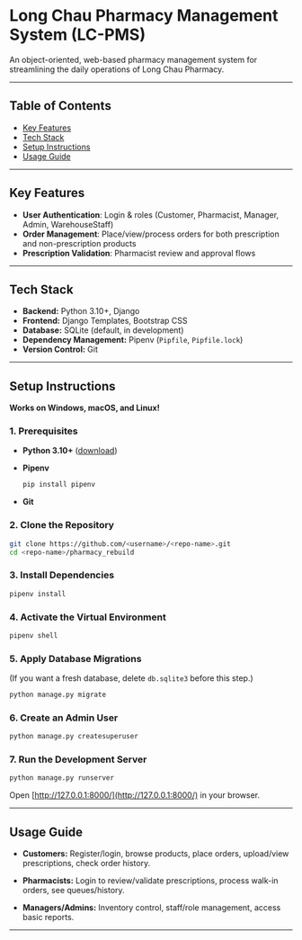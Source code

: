 
# Long Chau Pharmacy Management System (LC-PMS)

An object-oriented, web-based pharmacy management system for streamlining the daily operations of Long Chau Pharmacy.

---

## Table of Contents

* [Key Features](#key-features)
* [Tech Stack](#tech-stack)
* [Setup Instructions](#setup-instructions)
* [Usage Guide](#usage-guide)

---

## Key Features

* **User Authentication**: Login & roles (Customer, Pharmacist, Manager, Admin, WarehouseStaff)
* **Order Management**: Place/view/process orders for both prescription and non-prescription products
* **Prescription Validation**: Pharmacist review and approval flows

---

## Tech Stack

* **Backend:** Python 3.10+, Django
* **Frontend:** Django Templates, Bootstrap CSS
* **Database:** SQLite (default, in development)
* **Dependency Management:** Pipenv (`Pipfile`, `Pipfile.lock`)
* **Version Control:** Git

---

## Setup Instructions

**Works on Windows, macOS, and Linux!**

### 1. Prerequisites

* **Python 3.10+** ([download](https://www.python.org/downloads/))
* **Pipenv**

  ```bash
  pip install pipenv
  ```
* **Git**

### 2. Clone the Repository

```bash
git clone https://github.com/<username>/<repo-name>.git
cd <repo-name>/pharmacy_rebuild
```

### 3. Install Dependencies

```bash
pipenv install
```

### 4. Activate the Virtual Environment

```bash
pipenv shell
```

### 5. Apply Database Migrations

(If you want a fresh database, delete `db.sqlite3` before this step.)

```bash
python manage.py migrate
```

### 6. Create an Admin User

```bash
python manage.py createsuperuser
```

### 7. Run the Development Server

```bash
python manage.py runserver
```

Open [http://127.0.0.1:8000/](http://127.0.0.1:8000/) in your browser.

---

## Usage Guide

* **Customers:**
  Register/login, browse products, place orders, upload/view prescriptions, check order history.

* **Pharmacists:**
  Login to review/validate prescriptions, process walk-in orders, see queues/history.

* **Managers/Admins:**
  Inventory control, staff/role management, access basic reports.

---

